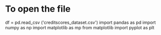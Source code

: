 # To open the file
df = pd.read_csv ('creditscores_dataset.csv')
import pandas as pd
import numpy as np
import matplotlib as mp
from matplotlib import pyplot as plt
